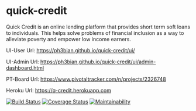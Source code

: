 # quick-credit
Quick Credit is an online lending platform that provides short term soft loans to individuals. This helps solve problems of financial inclusion as a way to alleviate poverty and empower low income earners.

UI-User Url: https://ph3bian.github.io/quick-credit/ui/


UI-Admin Url: https://ph3bian.github.io/quick-credit/ui/admin-dashboard.html


PT-Board Url: https://www.pivotaltracker.com/n/projects/2326748

Heroku Url: https://q-credit.herokuapp.com

[![Build Status](https://travis-ci.com/Ph3bian/quick-credit.svg?branch=develop)](https://travis-ci.com/Ph3bian/quick-credit)
[![Coverage Status](https://coveralls.io/repos/github/Ph3bian/quick-credit/badge.svg?branch=develop)](https://coveralls.io/github/Ph3bian/quick-credit?branch=develop)
[![Maintainability](https://api.codeclimate.com/v1/badges/843b5c5f7fb0497de8d3/maintainability)](https://codeclimate.com/github/Ph3bian/quick-credit/maintainability)


